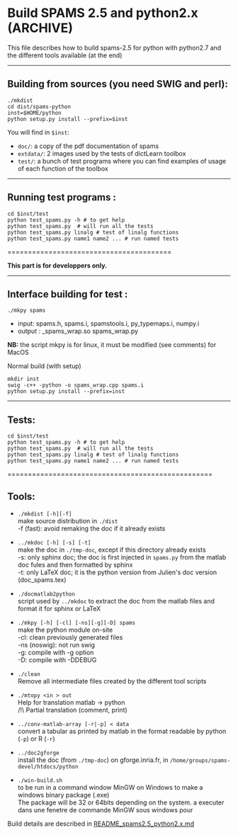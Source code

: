 # Build SPAMS 2.5 and python2.x (ARCHIVE)

This file describes how to build spams-2.5 for python with python2.7 and the different tools available (at the end)

----------------------------------------
## Building from sources (you need SWIG and perl):
```
./mkdist
cd dist/spams-python
inst=$HOME/python
python setup.py install --prefix=$inst
```

You will find in `$inst`:
* `doc/`: a copy of the pdf documentation of spams
* `extdata/`: 2 images used by the tests of dictLearn toolbox
* `test/`: a bunch of test programs where you can find examples of usage of each function of the toolbox

----------------------------------------
## Running test programs :
```
cd $inst/test
python test_spams.py -h # to get help
python test_spams.py  # will run all the tests
python test_spams.py linalg # test of linalg functions
python test_spams.py name1 name2 ... # run named tests
```

========================================

**This part is for developpers only.**

----------------------------------------
## Interface building for test :
```
./mkpy spams
```
* input: spams.h, spams.i, spamstools.i, py_typemaps.i, numpy.i
* output : _spams_wrap.so spams_wrap.py

**NB:** the script mkpy is for linux, it must be modified (see comments) for MacOS

Normal build (with setup)
```
mkdir inst
swig -c++ -python -o spams_wrap.cpp spams.i
python setup.py install --prefix=inst
```

--------------------
## Tests:
```
cd $inst/test
python test_spams.py -h # to get help
python test_spams.py  # will run all the tests
python test_spams.py linalg # test of linalg functions
python test_spams.py name1 name2 ... # run named tests
```

==================================================

## Tools:

* `./mkdist [-h][-f]`<br/>
  make source distribution in `./dist`<br/>
  -f (fast): avoid remaking the doc if it already exists

* `../mkdoc [-h] [-s] [-t]`<br/>
  make the doc in `./tmp-doc`, except if this directory already exists<br/>
  -s: only sphinx doc; the doc is first injected in `spams.py` from the matlab doc fules and then formatted by sphinx<br/>
  -t: only LaTeX doc; it is the python version from Julien's doc version (doc_spams.tex)

* `./docmatlab2python`<br/>
  script used by `../mkdoc` to extract the doc from the matlab files and format it for sphinx or LaTeX

* `./mkpy [-h] [-cl] [-ns][-g][-D] spams`<br/>
  make the python module on-site<br/>
 -cl: clean previously generated files<br/>
 -ns (noswig): not run swig<br/>
 -g: compile with -g option<br/>
 -D: compile with -DDEBUG

* `./clean`<br/>
  Remove all intermediate files created by the different tool scripts

* `./mtopy <in > out`<br/>
  Help for translation matlab -> python<br/>
  /!\\ Partial translation (comment, print)

* `../conv-matlab-array [-r|-p] < data`<br/>
  convert a tabular as printed by matlab in the format readable by python (`-p`) or R (`-r`)

* `../doc2gforge`<br/>
  install the doc (from `./tmp-doc`) on gforge.inria.fr, in `/home/groups/spams-devel/htdocs/python`

* `./win-build.sh`<br/>
  to be run in a command window MinGW on Windows to make a windows binary package (.exe)<br/>
  The package will be 32 or 64bits depending on the system.
  a executer dans une fenetre de commande MinGW sous windows pour

Build details are described in [README_spams2.5_python2.x.md](README_spams2.5_python2.x.md)
